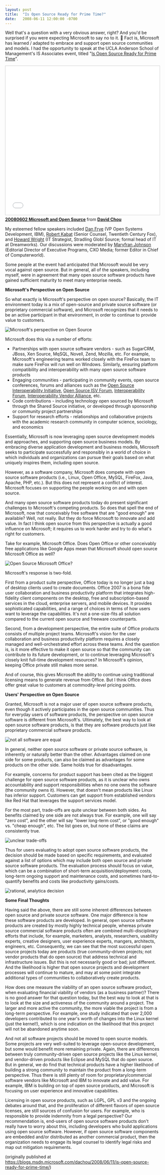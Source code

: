 ```yaml
---
layout: post
title:  "Is Open Source Ready for Prime Time?"
date:   2008-06-11 12:00:00 -0700
---
```


Well that's a question with a very obvious answer, right? And you'd be surprised if you were expecting Microsoft to say no to it. 🙂 Fact is, Microsoft has learned / adapted to embrace and support open source communities and models.
I had the opportunity to speak at the UCLA Anderson School of Management's IS Associates event, titled "[Is Open Source Ready for Prime Time](http://www.anderson.ucla.edu/x20247.xml)".

<iframe src="//www.slideshare.net/slideshow/embed_code/key/NyFQ2vFPkzvNSw" width="595" height="485" frameborder="0" marginwidth="0" marginheight="0" scrolling="no" style="border:1px solid #CCC; border-width:1px; margin-bottom:5px; max-width: 100%;" allowfullscreen> </iframe> <div style="margin-bottom:5px"> <strong> <a href="//www.slideshare.net/davidcchou/20080602-microsoft-and-open-source" title="20080602 Microsoft and Open Source" target="_blank">20080602 Microsoft and Open Source</a> </strong> from <strong><a href="https://www.slideshare.net/davidcchou" target="_blank">David Chou</a></strong> </div>

My esteemed fellow speakers included [Dan Frye](http://www.anderson.ucla.edu/Documents/areas/ctr/isassoc/DanielDFryeBIO.html) (VP Open Systems Development, IBM), [Robert Kabat](http://www.anderson.ucla.edu/Documents/areas/ctr/isassoc/RobertKabatBIO.html) (Senior Counsel, Twentieth Century Fox), and [Howard Wright](http://www.anderson.ucla.edu/Documents/areas/ctr/isassoc/HowardWrightBIO1.html) (IT Strategist, Stradling Globl Source; formal head of IT at Dreamworks). Our discussions were moderated by [Maryfran Johnson](http://www.anderson.ucla.edu/Documents/areas/ctr/isassoc/MaryFranJohnsonBIO.html) (Editorial Director of Executive Programs, CXO Media; former Editor in Chief of Computerworld).

Some people at the event had anticipated that Microsoft would be very vocal against open source. But in general, all of the speakers, including myself, were in agreement that many open source software products have gained sufficient maturity to meet many enterprise needs.

**Microsoft's Perspective on Open Source**

So what exactly is Microsoft's perspective on open source? Basically, the IT environment today is a mix of open-source and private source software (or proprietary commercial software), and Microsoft recognizes that it needs to be an active participant in that environment, in order to continue to provide value to customers.

![Microsoft's perspective on Open Source](/assets/20080611-2567269344_7e5c0912c0.jpg)

Microsoft does this via a number of efforts:
- Partnerships with open source software vendors - such as SugarCRM, JBoss, Xen Source, MqSQL, Novell, Zend, Mozilla, etc. For example, Microsoft's engineering teams worked closely with the FireFox team to make sure FireFox will run well on Windows. Similarly, ensuring platform compatibility and interoperability with many open source software products 
- Engaging communities - participating in community events, open source conferences, forums and alliances such as the [Open Source Interoperability Initiative](http://www.microsoft.com/opensource/interop/default.mspx), [Open Source ISV Forum](http://www.isvnxt.com/EN/Pages/eventDetails.aspx?eventID=12), [Interoperability Forum](http://www.microsoft.com/interop/forum/), [Interoperability Vendor Alliance](http://interopvendoralliance.org/), etc. 
- Code contributions - including technology open sourced by Microsoft through the Shared Source initiative, or developed through sponsorship or community project partnerships 
- Support for research efforts - relationships and collaborative projects with the academic research community in computer science, sociology, and economics 

Essentially, Microsoft is now leveraging open source development models and approaches, and supporting open source business models. By embracing diverse application development and business models, Microsoft seeks to participate successfully and responsibly in a world of choice in which individuals and organizations can pursue their goals based on what uniquely inspires them, including open source.

However, as a software company, Microsoft does compete with open source software products (i.e., Linux, Open Office, MySQL, FireFox, Java, Apache, PHP, etc.). But this does not represent a conflict of interest. Microsoft focuses on supporting the people working on and with open source.

And many open source software products today do present significant challenges to Microsoft's competing products. So does that spell the end of Microsoft, now that conceivably free software that are "good enough" are available? Well, not really. But they do force Microsoft to innovate and add value. In fact I think open source from this perspective is actually a good influence on Microsoft; it requires us to work harder and try to do what's right for customers.

Take for example, Microsoft Office. Does Open Office or other conceivably free applications like Google Apps mean that Microsoft should open source Microsoft Office as well? 

![Open Source Microsoft Office?](/assets/20080611-2567271936_4785a6bd0a.jpg)

Microsoft's response is two-fold.

First from a product suite perspective, Office today is no longer just a bag of desktop clients used to create documents. Office 2007 is a bona fide user collaboration and business productivity platform that integrates high-fidelity client components on the desktop, free and subscription-based services in the cloud, enterprise servers, and mobile devices. It provides sophisticated capabilities, and a range of choices in terms of how users want to leverage the capabilities. It's not a one-size-fits all solution compared to the current open source and freeware counterparts.

Second, from a development perspective, the entire suite of Office products consists of multiple project teams. Microsoft's vision for the user collaboration and business productivity platform requires a closely managed and well-orchestrated effort across these teams. And the question is, is it more effective to make it open source so that the community can contribute to its future development, or to continue leveraging Microsoft's closely knit full-time development resources? In Microsoft's opinion, keeping Office private still makes more sense.

And of course, this gives Microsoft the ability to continue using traditional licensing means to generate revenue from Office. But I think Office does offer great value to customers at commodity-level pricing points.

**Users' Perspective on Open Source**

Granted, Microsoft is not a major user of open source software products, even though it actively participates in the open source communities. Thus for everyday users of software products, the perspective on open source software is different from Microsoft's. Ultimately, the best way to look at open source software products, is that they are software products just like proprietary commercial software products.

![not all software are equal](/assets/20080611-2566447335_0796581f68.jpg)

In general, neither open source software or private source software, is inherently or naturally better than the other. Advantages claimed on one side for some products, can also be claimed as advantages for some products on the other side. Same holds true for disadvantages.

For example, concerns for product support has been cited as the biggest challenge for open source software products, as it is unclear who owns accountability and support responsibilities when no one owns the software (the community owns it). However, that doesn't mean products like Linux has inferior support. Customers can get support from established vendors like Red Hat that leverages the support services model.

For the most part, trade-offs are quite unclear between both sides. As benefits claimed by one side are not always true. For example, one will say "zero cost", and the other will say "lower long-term cost", or "good enough" vs. "cheap enough", etc. The list goes on, but none of these claims are consistently true.

![unclear trade-offs](/assets/20080611-2566447483_d70e5749f6.jpg)

Thus for users evaluating to adopt open source software products, the decision should be made based on specific requirements, and evaluated against a list of options which may include both open source and private source software products. The evaluation process should focus on value, which can be a combination of short-term acquisition/deployment costs, long-term ongoing support and maintenance costs, and sometimes hard-to-quantify benefits and costs like productivity gains/costs.

![rational, analytica decision](/assets/20080611-2566447671_272e026b55.jpg)

**Some Final Thoughts**

Having said the above, there are still some inherent differences between open source and private source software. One major difference is how these software products are developed. In general, open source software products are created by mostly highly technical people, whereas private source commercial software products often are combined multi-disciplinary efforts that include, for example, marketers, analysts, researchers, usability experts, creative designers, user experience experts, mangers, architects, engineers, etc. Consequently, we can see that the most successful open source projects today are products (true community-driven projects; not vendor products that do open source) that address technical and infrastructure issues. But this is not necessarily good or bad; just different. And the likelihood is higher that open source projects and development processes will continue to mature, and may at some point integrate additional types of communities to collaboratively create products.

How does one measure the viability of an open source software product, when evaluating financial viability of vendors (as a business partner)? There is no good answer for that question today, but the best way to look at that is to look at the size and activeness of the community around a project. The larger and more active the community, the more viable the project is from a long-term perspective. For example, one study indicated that over 2,000 developers contributed to one year's worth of changes into the Linux kernel (just the kernel!), which is one indication on the likelihood that this project will not be abandoned anytime soon.

And not all software projects should be moved to open source models. Some projects are very well-suited to leverage open-source development, but some would benefit more remaining private. Again, there are differences between truly community-driven open source projects like the Linux kernel, and vendor-driven products like Eclipse and MySQL that do open source. But in general, we do find that technical products have a higher likelihood of building a strong community to maintain the product from a long-term perspective. Thus there is still plenty of room for proprietary/commercial software vendors like Microsoft and IBM to innovate and add value. For example, IBM is building on top of open source products, and Microsoft is focusing on user experience and innovative capabilities.

Licensing in open source products, such as LGPL, GPL v3 and the ongoing debates around that, and the proliferation of different flavors of open source licenses, are still sources of confusion for users. For example, who is responsible to provide indemnity from a legal perspective? Our recommendation is, end-users of open source software products don't really have to worry about this, including developers who build applications using open source software. However, if open source software components are embedded and/or distributed as another commercial product, then the organization needs to engage its legal counsel to identify legal risks and map out mitigation requirements.

(originally published at <https://blogs.msdn.microsoft.com/dachou/2008/06/11/is-open-source-ready-for-prime-time/>)
